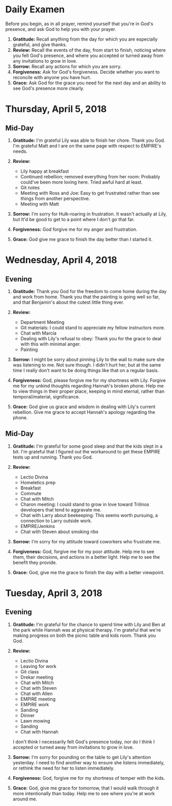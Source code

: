 # Daily Examen

Before you begin, as in all prayer, remind yourself that you're in God's
presence, and ask God to help you with your prayer.

1. **Gratitude:**  Recall anything from the day for which you are especially
   grateful, and give thanks.
1. **Review:**  Recall the events of the day, from start to finish, noticing
   where you felt God's presence, and where you accepted or turned away from
   any invitations to grow in love.
1. **Sorrow:**  Recall any actions for which you are sorry.
1. **Forgiveness:**  Ask for God's forgiveness. Decide whether you want to
   reconcile with anyone you have hurt.
1. **Grace:**  Ask God for the grace you need for the next day and an ability
   to see God's presence more clearly.

# Thursday, April 5, 2018

## Mid-Day

1. **Gratitude:**  I'm grateful Lily was able to finish her chore.  Thank you
   God.  I'm grateful Matt and I are on the same page with respect to EMPIRE's
   needs.

1. **Review:**
   * Lily happy at breakfast
   * Continued rebellion; removed everything from her room:  Probably could've
     been more loving here.  Tried awful hard at least.
   * Git notes
   * Meeting with Ross and Joe:  Easy to get frustrated rather than see things
     from another perspective.
   * Meeting with Matt

1. **Sorrow:**  I'm sorry for Hulk-roaring in frustration.  It wasn't actually
   at Lily, but It'd be good to get to a point where I don't go that far.

1. **Forgiveness:**  God forgive me for my anger and frustration.

1. **Grace:**  God give me grace to finish the day better than I started it.

# Wednesday, April 4, 2018

## Evening

1. **Gratitude:**  Thank you God for the freedom to come home during the day
   and work from home.  Thank you that the painting is going well so far, and
   that Benjamin's about the cutest little thing ever.

1. **Review:**
   * Department Meeting
   * Git materials:  I could stand to appreciate my fellow instructors more.
   * Chat with Marcia
   * Dealing with Lily's refusal to obey:  Thank you for the grace to deal with
     this with minimal anger.
   * Painting

1. **Sorrow:**  I might be sorry about pinning Lily to the wall to make sure
   she was listening to me.  Not sure though.  I didn't hurt her, but at the
   same time I really don't want to be doing things like that on a regular
   basis.

1. **Forgiveness:**  God, please forgive me for my shortness with Lily.
   Forgive me for my unkind thoughts regarding Hannah's broken phone.  Help me
   to view things in their proper place, keeping in mind eternal, rather than
   temporal/material, significance.

1. **Grace:**  God give us grace and wisdom in dealing with Lily's current
   rebellion.  Give me grace to accept Hannah's apology regarding the phone.

## Mid-Day

1. **Gratitude:**  I'm grateful for some good sleep and that the kids slept in
   a bit.  I'm grateful that I figured out the workaround to get these EMPIRE
   tests up and running.  Thank you God.

1. **Review:**
   * Lectio Divina
   * Homeletics prep
   * Breakfast
   * Commute
   * Chat with Mitch
   * Charon meeting:  I could stand to grow in love toward Trilinos developers
     that tend to aggravate me.
   * Chat with Larry about beekeeping:  This seems worth pursuing, a connection
     to Larry outside work.
   * EMPIRE/Jenkins
   * Chat with Steven about smoking ribs

1. **Sorrow:**  I'm sorry for my attitude toward coworkers who frustrate me.

1. **Forgiveness:**  God, forgive me for my poor attitude.  Help me to see
   them, their decisions, and actions in a better light.  Help me to see the
   benefit they provide.

1. **Grace:**  God, give me the grace to finish the day with a better
   viewpoint.

# Tuesday, April 3, 2018

## Evening

1. **Gratitude:**  I'm grateful for the chance to spend time with Lily and Ben
   at the park while Hannah was at physical therapy.  I'm grateful that we're
   making progress on both the picnic table and kids room.  Thank you God.

1. **Review:**
   * Lectio Divina
   * Leaving for work
   * Git class
   * Drekar meeting
   * Chat with Mitch
   * Chat with Steven
   * Chat with Allen
   * EMPIRE meeting
   * EMPIRE work
   * Sanding
   * Dinner
   * Lawn mowing
   * Sanding
   * Chat with Hannah

   I don't think I necessarily felt God's presence today, nor do I think I
   accepted or turned away from invitations to grow in love.

1. **Sorrow:**  I'm sorry for pounding on the table to get Lily's attention
   yesterday.  I need to find another way to ensure she listens immediately, or
   rethink the need for her to listen immediately.

1. **Forgiveness:**  God, forgive me for my shortness of temper with the kids.

1. **Grace:**  God, give me grace for tomorrow, that I would walk through it
   more intentionally than today.  Help me to see where you're at work around
   me.
